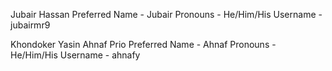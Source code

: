 Jubair Hassan
Preferred Name - Jubair
Pronouns - He/Him/His
Username - jubairmr9

Khondoker Yasin Ahnaf Prio
Preferred Name - Ahnaf
Pronouns - He/Him/His
Username - ahnafy 

